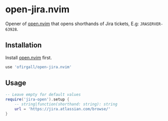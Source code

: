 # open-jira.nvim
Opener of [open.nvim](https://github.com/ofirgall/open.nvim) that opens shorthands of Jira tickets, E.g: `JRASERVER-63928`.

## Installation
Install [open.nvim](https://github.com/ofirgall/open.nvim) first.
```lua
use 'ofirgall/open-jira.nvim'
```

## Usage
```lua
-- Leave empty for default values
require('jira-open').setup {
    -- string|function(shorthand: string): string
    url = 'https://jira.atlassian.com/browse/'
}
```
